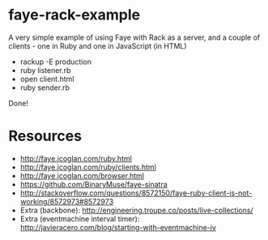 faye-rack-example
=================

A very simple example of using Faye with Rack as a server, and a couple of clients - one in Ruby and one in JavaScript (in HTML)
  
* rackup -E production
* ruby listener.rb
* open client.html
* ruby sender.rb
  
Done!

Resources
=========
 * http://faye.jcoglan.com/ruby.html
 * http://faye.jcoglan.com/ruby/clients.html
 * http://faye.jcoglan.com/browser.html
 * https://github.com/BinaryMuse/faye-sinatra
 * http://stackoverflow.com/questions/8572150/faye-ruby-client-is-not-working/8572973#8572973
 * Extra (backbone): http://engineering.troupe.co/posts/live-collections/
 * Extra (eventmachine interval timer): http://javieracero.com/blog/starting-with-eventmachine-iv
